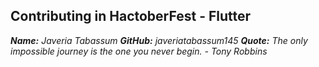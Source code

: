 ## Contributing in HactoberFest - Flutter 

***Name:*** *Javeria Tabassum* 
***GitHub:*** *javeriatabassum145* 
***Quote:*** *The only impossible journey is the one you never begin. - Tony Robbins*